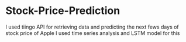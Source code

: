 # Stock-Price-Prediction
I used tiingo API for retrieving data and predicting the next fews days of stock price of Apple
I used time series analysis and LSTM model for this
